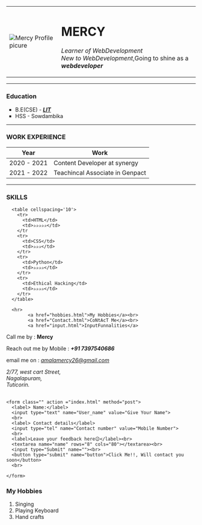 <!DOCTYPE html>
<html lang="en" dir="ltr">
  <head>
    <meta charset="utf-8"  /><!--utf=8 - unicode-->
    <title>🎸Mercy's personal site😎</title>
    <!--https://unicode-table.com/ unicode table-->
  </head>
  <body>
    <table cellspacing = '20'>
      <td>
       <!--  <img src="https://in.linkedin.com/pub/dir/Mercy/Rani/in-0-India" alt="MERCY DP">-->
        <img src="Mercy.jpg" alt ="Mercy Profile picure">
      </td>
      <td>
        <h1>MERCY</h1>
            <p>
            <i>Learner of WebDevelopment</i><br>
            <em>New to WebDevelopment</em>,Going to shine as a <strong><em>webdeveloper</em></strong>
            <!--<em>emphasis</em> is used to sound change while reading <strong>i.e,diffenting the sound</strong>-->
            </p>
      </td>
    </table>
<hr>
    <h3>Education</h3>
      <ul type ='square'>
        <li>B.E(CSE) - <strong><em><a href="https://litedu.in/">LIT<a></em></strong> </li>
        <li>HSS - Sowdambika</li>
      </ul>
<hr>
      <h3>WORK EXPERIENCE</h3>
      <table>
        <thead>
            <tr>
              <th>Year</th>
              <th>Work</th>
            </tr>
          </thead>
          <tbody>
            <tr>
              <td>2020 - 2021</td>
              <td>Content Developer at synergy</td>
            </tr>
            <tr>
              <td>2021 - 2022</td>
              <td>Teachincal Associate in Genpact</td>
            </tr>
          </tbody>
        </table>

<hr>
      <h3>SKILLS</h3>

      <table cellspacing='10'>
        <tr>
          <td>HTML</td>
          <td>✰✰✰✰✰</td>
        </tr
        <tr>
          <td>CSS</td>
          <td>✰✰✰</td>
        </tr>
        <tr>
          <td>Python</td>
          <td>✰✰✰✰</td>
        </tr>
        <tr>
          <td>Ethical Hacking</td>
          <td>✰✰✰✰</td>
        </tr>
      </table>

      <hr>
            <a href="hobbies.html">My Hobbies</a><br>
            <a href="Contact.html">CoNtAcT Me</a><br>
            <a href="input.html">InputFunnalities</a>

  </body>
 
  <body>
    <p>Call me by : <b>Mercy</b></p>
    <p>Reach out me by Mobile : <em><b>+91 7397540686</b></em></p>
    <p>email me on : <em><u>amalamercy26@gmail.com</u></em></p>
    <address class="">
      2/77, west cart Street,<br> Nagalapuram,<br>Tuticorin.
    </address>
    <br>
    <!-- Going to create a form for user interaction-->

    <form class="" action ="index.html" method="post">
      <label> Name:</label>
      <input type="text" name="User_name" value="Give Your Name">
      <br>
      <label> Contact details</label>
      <input type="tel" name="Contact number" value="Mobile Number">
      <br>
      <label>Leave your feedback here😉</label><br>
      <textarea name="name" rows="8" cols="80"></textarea><br>
      <input type="Submit" name=""><br>
      <button type="submit" name="button">Click Me!!, Will contact you soon</button>
      <br>

    </form>

  </body>
 
  <body>
    <h3>My Hobbies</h3>
      <ol>
        <li>Singing</li>
        <li>Playing Keyboard</li>
        <li>Hand crafts</li>
      </ol>
  

</html>



